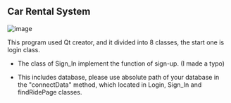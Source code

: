 ## Car Rental System

![image](https://github.com/Ellie-Y/CarRentalSystem/blob/master/Sample%20video.gif)



This program used Qt creator, and it divided into 8 classes, the start one is login class.


- The class of Sign_In implement the function of  sign-up. (I made a typo)

- This includes database, please use absolute path of your database in the "connectData" method, which located in Login, Sign_In and findRidePage classes.
